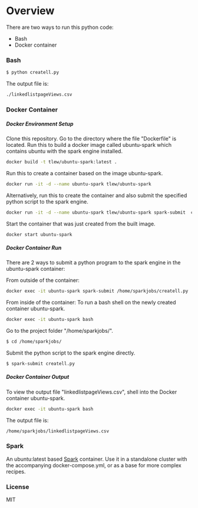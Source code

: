 # Overview
There are two ways to run this python code:

  - Bash
  - Docker container

### Bash 
```sh
$ python createll.py
```

The output file is:
```sh
./linkedlistpageViews.csv
```


### Docker Container 

##### Docker Environment Setup 
Clone this repository.
Go to the directory where the file "Dockerfile" is located.
Run this to build a docker image called ubuntu-spark which contains ubuntu with the spark engine installed.
```sh
docker build -t tlew/ubuntu-spark:latest .
```

Run this to create a container based on the image ubuntu-spark.
```sh
docker run -it -d --name ubuntu-spark tlew/ubuntu-spark 
```

Alternatively, run this to create the container and also submit the specified python script to the spark engine.
```sh
docker run -it -d --name ubuntu-spark tlew/ubuntu-spark spark-submit  createll.py --workingdir /home/sparkjobs
```

Start the container that was just created from the built image.
```sh
docker start ubuntu-spark 
```


##### Docker Container Run 

There are 2 ways to submit a python program to the spark engine in the ubuntu-spark container:

From outside of the container:
```sh
docker exec -it ubuntu-spark spark-submit /home/sparkjobs/createll.py
```

From inside of the container:
To run a bash shell on the newly created container ubuntu-spark.
```sh
docker exec -it ubuntu-spark bash
```

Go to the project folder "/home/sparkjobs/".
```sh
$ cd /home/sparkjobs/
```

Submit the python script to the spark engine directly.
```sh
$ spark-submit createll.py
```


##### Docker Container Output 

To view the output file "linkedlistpageViews.csv",
shell into the Docker container ubuntu-spark.
```sh
docker exec -it ubuntu-spark bash
```

The output file is:
```sh
/home/sparkjobs/linkedlistpageViews.csv
```


### Spark 
An ubuntu:latest based [Spark](http://spark.apache.org "Spark") container. Use it in a standalone cluster with the accompanying docker-compose.yml, or as a base for more complex recipes.

### License 
MIT



